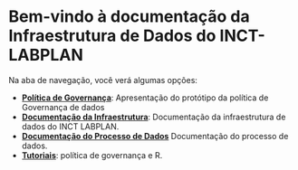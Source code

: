 # Bem-vindo à documentação da Infraestrutura de Dados do INCT-LABPLAN

Na aba de navegação, você verá algumas opções:

- [**Política de Governança**](governanca/politica-governanca.md): Apresentação do protótipo da política de Governança de dados
- [**Documentação da Infraestrutura**](infraestrutura/componentes-infraestrutura.md): Documentação da infraestrutura de dados do INCT LABPLAN.
- [**Documentação do Processo de Dados**](processo-dados/subida-dados.md)
Documentação do processo de dados.
- [**Tutoriais**](tutoriais/git-github-R.md): política de governança e R.